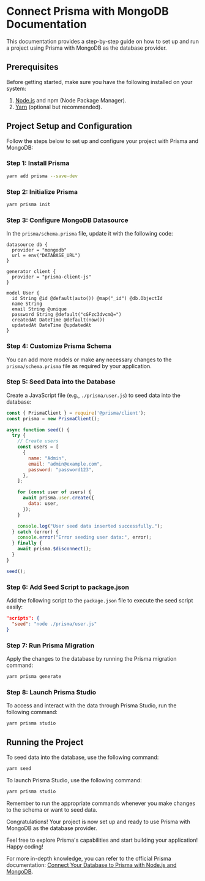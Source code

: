 # Connect Prisma with MongoDB Documentation

This documentation provides a step-by-step guide on how to set up and run a project using Prisma with MongoDB as the database provider.

## Prerequisites

Before getting started, make sure you have the following installed on your system:

1. [Node.js](https://nodejs.org) and npm (Node Package Manager).
2. [Yarn](https://yarnpkg.com) (optional but recommended).

## Project Setup and Configuration

Follow the steps below to set up and configure your project with Prisma and MongoDB:

### Step 1: Install Prisma

```bash
yarn add prisma --save-dev
```

### Step 2: Initialize Prisma

```bash
yarn prisma init
```

### Step 3: Configure MongoDB Datasource

In the `prisma/schema.prisma` file, update it with the following code:

```prisma
datasource db {
  provider = "mongodb"
  url = env("DATABASE_URL")
}

generator client {
  provider = "prisma-client-js"
}

model User {
  id String @id @default(auto()) @map("_id") @db.ObjectId
  name String
  email String @unique
  password String @default("cGFzc3dvcmQ=")
  createdAt DateTime @default(now())
  updatedAt DateTime @updatedAt
}
```

### Step 4: Customize Prisma Schema

You can add more models or make any necessary changes to the `prisma/schema.prisma` file as required by your application.

### Step 5: Seed Data into the Database

Create a JavaScript file (e.g., `./prisma/user.js`) to seed data into the database:

```javascript
const { PrismaClient } = require('@prisma/client');
const prisma = new PrismaClient();

async function seed() {
  try {
    // Create users
    const users = [
      {
        name: "Admin",
        email: "admin@example.com",
        password: "password123",
      },
    ];

    for (const user of users) {
      await prisma.user.create({
        data: user,
      });
    }

    console.log("User seed data inserted successfully.");
  } catch (error) {
    console.error("Error seeding user data:", error);
  } finally {
    await prisma.$disconnect();
  }
}

seed();
```

### Step 6: Add Seed Script to package.json

Add the following script to the `package.json` file to execute the seed script easily:

```json
"scripts": {
  "seed": "node ./prisma/user.js"
}
```

### Step 7: Run Prisma Migration

Apply the changes to the database by running the Prisma migration command:

```bash
yarn prisma generate
```

### Step 8: Launch Prisma Studio

To access and interact with the data through Prisma Studio, run the following command:

```bash
yarn prisma studio
```

## Running the Project

To seed data into the database, use the following command:

```bash
yarn seed
```

To launch Prisma Studio, use the following command:

```bash
yarn prisma studio
```

Remember to run the appropriate commands whenever you make changes to the schema or want to seed data.

Congratulations! Your project is now set up and ready to use Prisma with MongoDB as the database provider.

Feel free to explore Prisma's capabilities and start building your application! Happy coding!

For more in-depth knowledge, you can refer to the official Prisma documentation: [Connect Your Database to Prisma with Node.js and MongoDB](https://www.prisma.io/docs/getting-started/setup-prisma/add-to-existing-project/mongodb/connect-your-database-node-mongodb).